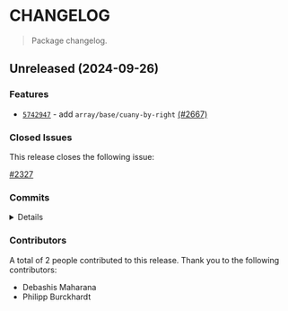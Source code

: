 # CHANGELOG

> Package changelog.

<section class="release" id="unreleased">

## Unreleased (2024-09-26)

<section class="features">

### Features

-   [`5742947`](https://github.com/stdlib-js/stdlib/commit/5742947f31198648b2f753e1f9322367c9e3ae06) - add `array/base/cuany-by-right` [(#2667)](https://github.com/stdlib-js/stdlib/pull/2667)

</section>

<!-- /.features -->

<section class="issues">

### Closed Issues

This release closes the following issue:

[#2327](https://github.com/stdlib-js/stdlib/issues/2327)

</section>

<!-- /.issues -->

<section class="commits">

### Commits

<details>

-   [`6207381`](https://github.com/stdlib-js/stdlib/commit/62073818e83d5bdd87b2b8ffea18a43767f1ae29) - **chore:** minor clean-up _(by Philipp Burckhardt)_
-   [`5742947`](https://github.com/stdlib-js/stdlib/commit/5742947f31198648b2f753e1f9322367c9e3ae06) - **feat:** add `array/base/cuany-by-right` [(#2667)](https://github.com/stdlib-js/stdlib/pull/2667) _(by Debashis Maharana, Philipp Burckhardt)_

</details>

</section>

<!-- /.commits -->

<section class="contributors">

### Contributors

A total of 2 people contributed to this release. Thank you to the following contributors:

-   Debashis Maharana
-   Philipp Burckhardt

</section>

<!-- /.contributors -->

</section>

<!-- /.release -->

